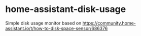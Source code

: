 # home-assistant-disk-usage
Simple disk usage monitor based on https://community.home-assistant.io/t/how-to-disk-space-sensor/686376
